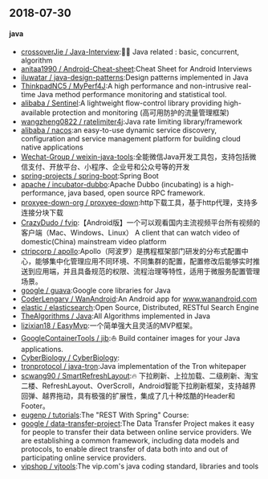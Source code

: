 ## 2018-07-30

#### java
* [crossoverJie / Java-Interview](https://github.com/crossoverJie/Java-Interview):👨‍🎓 Java related : basic, concurrent, algorithm
* [anitaa1990 / Android-Cheat-sheet](https://github.com/anitaa1990/Android-Cheat-sheet):Cheat Sheet for Android Interviews
* [iluwatar / java-design-patterns](https://github.com/iluwatar/java-design-patterns):Design patterns implemented in Java
* [ThinkpadNC5 / MyPerf4J](https://github.com/ThinkpadNC5/MyPerf4J):A high performance and non-intrusive real-time Java method performance monitoring and statistical tool.
* [alibaba / Sentinel](https://github.com/alibaba/Sentinel):A lightweight flow-control library providing high-available protection and monitoring (高可用防护的流量管理框架)
* [wangzheng0822 / ratelimiter4j](https://github.com/wangzheng0822/ratelimiter4j):Java rate limiting library/framework
* [alibaba / nacos](https://github.com/alibaba/nacos):an easy-to-use dynamic service discovery, configuration and service management platform for building cloud native applications
* [Wechat-Group / weixin-java-tools](https://github.com/Wechat-Group/weixin-java-tools):全能微信Java开发工具包，支持包括微信支付、开放平台、小程序、企业号和公众号等的开发
* [spring-projects / spring-boot](https://github.com/spring-projects/spring-boot):Spring Boot
* [apache / incubator-dubbo](https://github.com/apache/incubator-dubbo):Apache Dubbo (incubating) is a high-performance, java based, open source RPC framework.
* [proxyee-down-org / proxyee-down](https://github.com/proxyee-down-org/proxyee-down):http下载工具，基于http代理，支持多连接分块下载
* [CrazyDudo / fvip](https://github.com/CrazyDudo/fvip):【Android版】一个可以观看国内主流视频平台所有视频的客户端（Mac、Windows、Linux） A client that can watch video of domestic(China) mainstream video platform
* [ctripcorp / apollo](https://github.com/ctripcorp/apollo):Apollo（阿波罗）是携程框架部门研发的分布式配置中心，能够集中化管理应用不同环境、不同集群的配置，配置修改后能够实时推送到应用端，并且具备规范的权限、流程治理等特性，适用于微服务配置管理场景。
* [google / guava](https://github.com/google/guava):Google core libraries for Java
* [CoderLengary / WanAndroid](https://github.com/CoderLengary/WanAndroid):An Android app for www.wanandroid.com
* [elastic / elasticsearch](https://github.com/elastic/elasticsearch):Open Source, Distributed, RESTful Search Engine
* [TheAlgorithms / Java](https://github.com/TheAlgorithms/Java):All Algorithms implemented in Java
* [lizixian18 / EasyMvp](https://github.com/lizixian18/EasyMvp):一个简单强大且灵活的MVP框架。
* [GoogleContainerTools / jib](https://github.com/GoogleContainerTools/jib):⛵️ Build container images for your Java applications.
* [CyberBiology / CyberBiology](https://github.com/CyberBiology/CyberBiology):
* [tronprotocol / java-tron](https://github.com/tronprotocol/java-tron):Java implementation of the Tron whitepaper
* [scwang90 / SmartRefreshLayout](https://github.com/scwang90/SmartRefreshLayout):🔥 下拉刷新、上拉加载、二级刷新、淘宝二楼、RefreshLayout、OverScroll，Android智能下拉刷新框架，支持越界回弹、越界拖动，具有极强的扩展性，集成了几十种炫酷的Header和 Footer。
* [eugenp / tutorials](https://github.com/eugenp/tutorials):The "REST With Spring" Course:
* [google / data-transfer-project](https://github.com/google/data-transfer-project):The Data Transfer Project makes it easy for people to transfer their data between online service providers. We are establishing a common framework, including data models and protocols, to enable direct transfer of data both into and out of participating online service providers.
* [vipshop / vjtools](https://github.com/vipshop/vjtools):The vip.com's java coding standard, libraries and tools
